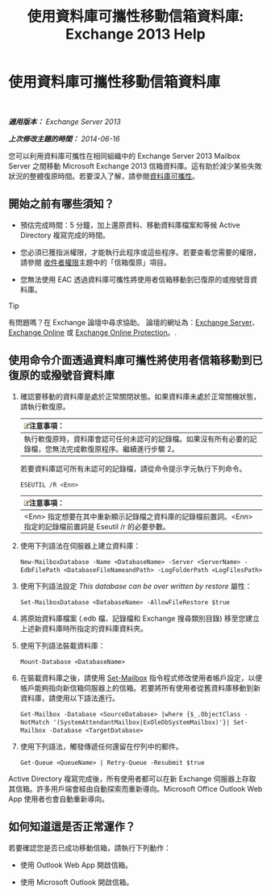 ﻿---
title: '使用資料庫可攜性移動信箱資料庫: Exchange 2013 Help'
TOCTitle: 使用資料庫可攜性移動信箱資料庫
ms:assetid: a765ead1-43bc-4786-ae93-1835cacfc8fc
ms:mtpsurl: https://technet.microsoft.com/zh-tw/library/Dd876926(v=EXCHG.150)
ms:contentKeyID: 51409204
ms.date: 05/21/2018
mtps_version: v=EXCHG.150
ms.translationtype: MT
---

# 使用資料庫可攜性移動信箱資料庫

 

_**適用版本：** Exchange Server 2013_

_**上次修改主題的時間：** 2014-06-16_

您可以利用資料庫可攜性在相同組織中的 Exchange Server 2013 Mailbox Server 之間移動 Microsoft Exchange 2013 信箱資料庫。這有助於減少某些失敗狀況的整體復原時間。若要深入了解，請參閱[資料庫可攜性](database-portability-exchange-2013-help.md)。

## 開始之前有哪些須知？

  - 預估完成時間：5 分鐘，加上還原資料、移動資料庫檔案和等候 Active Directory 複寫完成的時間。

  - 您必須已獲指派權限，才能執行此程序或這些程序。若要查看您需要的權限，請參閱 [收件者權限](recipients-permissions-exchange-2013-help.md)主題中的「信箱復原」項目。

  - 您無法使用 EAC 透過資料庫可攜性將使用者信箱移動到已復原的或撥號音資料庫。


> [!TIP]  
> 有問題嗎？在 Exchange 論壇中尋求協助。 論壇的網址為：<a href="https://go.microsoft.com/fwlink/p/?linkid=60612">Exchange Server</a>、 <a href="https://go.microsoft.com/fwlink/p/?linkid=267542">Exchange Online</a> 或 <a href="https://go.microsoft.com/fwlink/p/?linkid=285351">Exchange Online Protection</a>。.




## 使用命令介面透過資料庫可攜性將使用者信箱移動到已復原的或撥號音資料庫

1.  確認要移動的資料庫是處於正常關閉狀態。如果資料庫未處於正常關機狀態，請執行軟復原。
    
    <table>
    <thead>
    <tr class="header">
    <th><img src="images/Bb124558.note(EXCHG.150).gif" title="注意事項" alt="注意事項" />注意事項：</th>
    </tr>
    </thead>
    <tbody>
    <tr class="odd">
    <td>執行軟復原時，資料庫會認可任何未認可的記錄檔。如果沒有所有必要的記錄檔，您無法完成軟復原程序。繼續進行步驟 2。</td>
    </tr>
    </tbody>
    </table>
    
    若要資料庫認可所有未認可的記錄檔，請從命令提示字元執行下列命令。
    
        ESEUTIL /R <Enn>
    
    <table>
    <thead>
    <tr class="header">
    <th><img src="images/Bb124558.note(EXCHG.150).gif" title="注意事項" alt="注意事項" />注意事項：</th>
    </tr>
    </thead>
    <tbody>
    <tr class="odd">
    <td>&lt;E<em>nn</em>&gt; 指定想要在其中重新顯示記錄檔之資料庫的記錄檔前置詞。&lt;E<em>nn</em>&gt; 指定的記錄檔前置詞是 Eseutil /r 的必要參數。</td>
    </tr>
    </tbody>
    </table>


2.  使用下列語法在伺服器上建立資料庫：
    
        New-MailboxDatabase -Name <DatabaseName> -Server <ServerName> -EdbFilePath <DatabaseFileNameandPath> -LogFolderPath <LogFilesPath>

3.  使用下列語法設定 *This database can be over written by restore* 屬性：
    
        Set-MailboxDatabase <DatabaseName> -AllowFileRestore $true

4.  將原始資料庫檔案 (.edb 檔、記錄檔和 Exchange 搜尋類別目錄) 移至您建立上述新資料庫時所指定的資料庫資料夾。

5.  使用下列語法裝載資料庫：
    
        Mount-Database <DatabaseName>

6.  在裝載資料庫之後，請使用 [Set-Mailbox](https://technet.microsoft.com/zh-tw/library/bb123981\(v=exchg.150\)) 指令程式修改使用者帳戶設定，以便帳戶能夠指向新信箱伺服器上的信箱。若要將所有使用者從舊資料庫移動到新資料庫，請使用以下語法進行。
    
        Get-Mailbox -Database <SourceDatabase> |where {$_.ObjectClass -NotMatch '(SystemAttendantMailbox|ExOleDbSystemMailbox)'}| Set-Mailbox -Database <TargetDatabase>

7.  使用下列語法，觸發傳遞任何還留在佇列中的郵件。
    
        Get-Queue <QueueName> | Retry-Queue -Resubmit $true

Active Directory 複寫完成後，所有使用者都可以在新 Exchange 伺服器上存取其信箱。許多用戶端會經由自動探索而重新導向。Microsoft Office Outlook Web App 使用者也會自動重新導向。

## 如何知道這是否正常運作？

若要確認您是否已成功移動信箱，請執行下列動作：

  - 使用 Outlook Web App 開啟信箱。

  - 使用 Microsoft Outlook 開啟信箱。

